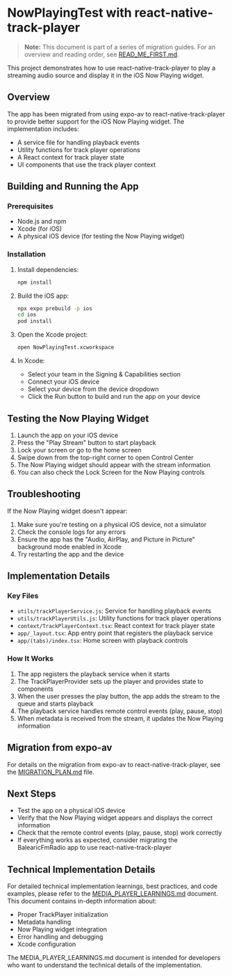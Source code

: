 # NowPlayingTest with react-native-track-player

> **Note:** This document is part of a series of migration guides. For an overview and reading order, see [READ_ME_FIRST.md](./READ_ME_FIRST.md).

This project demonstrates how to use react-native-track-player to play a streaming audio source and display it in the iOS Now Playing widget.

## Overview

The app has been migrated from using expo-av to react-native-track-player to provide better support for the iOS Now Playing widget. The implementation includes:

- A service file for handling playback events
- Utility functions for track player operations
- A React context for track player state
- UI components that use the track player context

## Building and Running the App

### Prerequisites

- Node.js and npm
- Xcode (for iOS)
- A physical iOS device (for testing the Now Playing widget)

### Installation

1. Install dependencies:
   ```bash
   npm install
   ```

2. Build the iOS app:
   ```bash
   npx expo prebuild -p ios
   cd ios
   pod install
   ```

3. Open the Xcode project:
   ```bash
   open NowPlayingTest.xcworkspace
   ```

4. In Xcode:
   - Select your team in the Signing & Capabilities section
   - Connect your iOS device
   - Select your device from the device dropdown
   - Click the Run button to build and run the app on your device

## Testing the Now Playing Widget

1. Launch the app on your iOS device
2. Press the "Play Stream" button to start playback
3. Lock your screen or go to the home screen
4. Swipe down from the top-right corner to open Control Center
5. The Now Playing widget should appear with the stream information
6. You can also check the Lock Screen for the Now Playing controls

## Troubleshooting

If the Now Playing widget doesn't appear:

1. Make sure you're testing on a physical iOS device, not a simulator
2. Check the console logs for any errors
3. Ensure the app has the "Audio, AirPlay, and Picture in Picture" background mode enabled in Xcode
4. Try restarting the app and the device

## Implementation Details

### Key Files

- `utils/trackPlayerService.js`: Service for handling playback events
- `utils/trackPlayerUtils.js`: Utility functions for track player operations
- `context/TrackPlayerContext.tsx`: React context for track player state
- `app/_layout.tsx`: App entry point that registers the playback service
- `app/(tabs)/index.tsx`: Home screen with playback controls

### How It Works

1. The app registers the playback service when it starts
2. The TrackPlayerProvider sets up the player and provides state to components
3. When the user presses the play button, the app adds the stream to the queue and starts playback
4. The playback service handles remote control events (play, pause, stop)
5. When metadata is received from the stream, it updates the Now Playing information

## Migration from expo-av

For details on the migration from expo-av to react-native-track-player, see the [MIGRATION_PLAN.md](./MIGRATION_PLAN.md) file.

## Next Steps

- Test the app on a physical iOS device
- Verify that the Now Playing widget appears and displays the correct information
- Check that the remote control events (play, pause, stop) work correctly
- If everything works as expected, consider migrating the BalearicFmRadio app to use react-native-track-player

## Technical Implementation Details

For detailed technical implementation learnings, best practices, and code examples, please refer to the [MEDIA_PLAYER_LEARNINGS.md](./MEDIA_PLAYER_LEARNINGS.md) document. This document contains in-depth information about:

- Proper TrackPlayer initialization
- Metadata handling
- Now Playing widget integration
- Error handling and debugging
- Xcode configuration

The MEDIA_PLAYER_LEARNINGS.md document is intended for developers who want to understand the technical details of the implementation.
